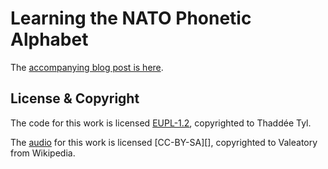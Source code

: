 # Learning the NATO Phonetic Alphabet

The [accompanying blog post is here][blog].

## License & Copyright

The code for this work is licensed [EUPL-1.2][], copyrighted to Thaddée Tyl.

The [audio][] for this work is licensed [CC-BY-SA][], copyrighted to Valeatory from
Wikipedia.

[blog]: https://espadrine.github.io/blog/posts/nato-phonetic-alphabet.html
[audio]: https://en.wikipedia.org/wiki/File:NATO_Phonetic_Alphabet_reading.ogg
[EUPL-1.2]: https://joinup.ec.europa.eu/collection/eupl/eupl-text-eupl-12
[CC]: https://creativecommons.org/licenses/by-sa/3.0/deed.en
